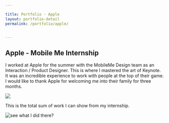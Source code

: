 ```yaml
---

title: Portfolio - Apple
layout: portfolio-detail
permalink: /portfolio/apple/


---
```


<h2>Apple - Mobile Me Internship</h2>
				
<p>I worked at Apple for the summer with the MobileMe Design team as an Interaction / Product Designer. This is where I mastered the art of Keynote.  It was an incredible experience to work with people at the top of their game.  I would like to thank Apple for welcoming me into their family for three months.</p>

<div class="row">
	<img src="{{:root}}/img/gallery/portfolio/apple-0.png" caption="The best internship I ever could imagine." class="large-6 large-offset-3">
</div>

<p>This is the total sum of work I can show from my internship.</p>

<img src="{{:root}}/img/gallery/portfolio/blank.gif" class="large-12 blank" caption="see what I did there?" title="see what I did there?">
